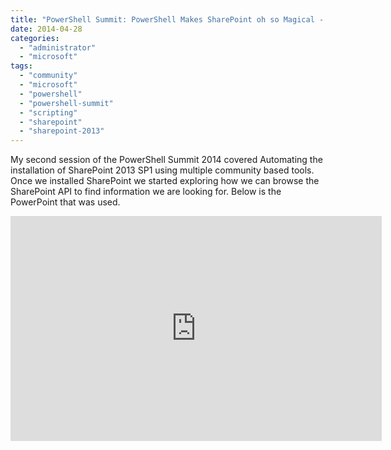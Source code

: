 ```yaml
---
title: "PowerShell Summit: PowerShell Makes SharePoint oh so Magical - PowerPoint"
date: 2014-04-28
categories: 
  - "administrator"
  - "microsoft"
tags: 
  - "community"
  - "microsoft"
  - "powershell"
  - "powershell-summit"
  - "scripting"
  - "sharepoint"
  - "sharepoint-2013"
---
```


My second session of the PowerShell Summit 2014 covered Automating the installation of SharePoint 2013 SP1 using multiple community based tools. Once we installed SharePoint we started exploring how we can browse the SharePoint API to find information we are looking for. Below is the PowerPoint that was used.

<iframe width="594" height="360" src="https://onedrive.live.com/embed?cid=9CE6817C08D7DE07&amp;resid=9CE6817C08D7DE07%214473&amp;authkey=AKoGenI0vbjrcaY&amp;em=2" frameborder="0" scrolling="no"></iframe>
